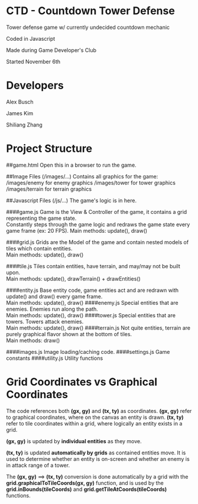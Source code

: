 CTD - Countdown Tower Defense
=============================

Tower defense game w/ currently undecided countdown mechanic

Coded in Javascript

Made during Game Developer's Club

Started November 6th

Developers
==========

Alex Busch

James Kim

Shiliang Zhang

Project Structure
=================

##game.html
Open this in a browser to run the game.

##Image Files (/images/...)
Contains all graphics for the game:  
/images/enemy for enemy graphics
/images/tower for tower graphics
/images/terrain for terrain graphics

##Javascript Files (/js/...)
The game's logic is in here.

####game.js
Game is the View & Controller of the game, it contains a grid representing the game state.  
Constantly steps through the game logic and redraws the game state every game frame (ex: 20 FPS).
Main methods: update(), draw()

####grid.js
Grids are the Model of the game and contain nested models of tiles which contain entities.  
Main methods: update(), draw()

####tile.js
Tiles contain entities, have terrain, and may/may not be built upon.  
Main methods: update(), drawTerrain() + drawEntities()

####entity.js
Base entity code, game entities act and are redrawn with update() and draw() every game frame.  
Main methods: update(), draw()
####enemy.js
Special entities that are enemies. Enemies run along the path.  
Main methods: update(), draw()
####tower.js
Special entities that are towers. Towers attack enemies.  
Main methods: update(), draw()
####terrain.js
Not quite entities, terrain are purely graphical flavor shown at the bottom of tiles.  
Main methods: draw()

####images.js
Image loading/caching code.
####settings.js
Game constants
####utility.js
Utility functions

Grid Coordinates vs Graphical Coordinates
=========================================

The code references both **(gx, gy)** and **(tx, ty)** as coordinates. **(gx, gy)** refer to graphical coordinates, where on the canvas an entity is drawn. **(tx, ty)** refer to tile coordinates within a grid, where logically an entity exists in a grid.

**(gx, gy)** is updated by **individual entities** as they move.

**(tx, ty)** is updated **automatically by grids** as contained entities move. It is used to determine whether an entity is on-screen and whether an enemy is in attack range of a tower.

The **(gx, gy)** ==> **(tx, ty)** conversion is done automatically by a grid with the **grid.graphicalToTileCoords(gx, gy)** function, and is used by the **grid.inBounds(tileCoords)** and **grid.getTileAtCoords(tileCoords)** functions.
